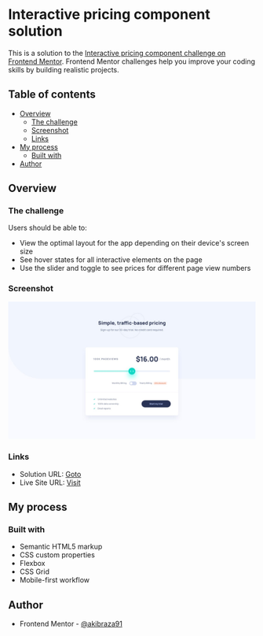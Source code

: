 # Interactive pricing component solution

This is a solution to the [Interactive pricing component challenge on Frontend Mentor](https://www.frontendmentor.io/challenges/interactive-pricing-component-t0m8PIyY8). Frontend Mentor challenges help you improve your coding skills by building realistic projects. 

## Table of contents

- [Overview](#overview)
  - [The challenge](#the-challenge)
  - [Screenshot](#screenshot)
  - [Links](#links)
- [My process](#my-process)
  - [Built with](#built-with)
- [Author](#author)


## Overview

### The challenge

Users should be able to:

- View the optimal layout for the app depending on their device's screen size
- See hover states for all interactive elements on the page
- Use the slider and toggle to see prices for different page view numbers

### Screenshot

![](./design/desktop-design.jpg)


### Links

- Solution URL: [Goto](https://www.frontendmentor.io/solutions/interactive-pricing-component-build-with-css-flexbox-and-javascript-Zo3Yng4tbE)
- Live Site URL: [Visit](https://akibraza91.github.io/pricing-component/)

## My process

### Built with

- Semantic HTML5 markup
- CSS custom properties
- Flexbox
- CSS Grid
- Mobile-first workflow


## Author

- Frontend Mentor - [@akibraza91](https://www.frontendmentor.io/profile/akibraza91)
